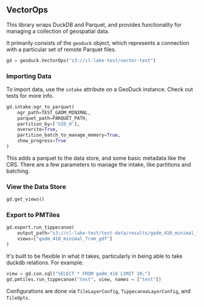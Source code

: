 ## VectorOps

This library wraps DuckDB and Parquet, and provides functionality for managing a collection of geospatial data.  

It primarily consists of the `geoduck` object, which represents a connection with a particular set of remote Parquet files.  

```python
gd = geoduck.VectorOps("s3://cl-lake-test/vector-test")
```

### Importing Data
To import data, use the `intake` attribute on a GeoDuck instance.  Check out tests for more info.

```python
gd.intake.ogr_to_parquet(
    ogr_path=TEST_GADM_MINIMAL,
    parquet_path=PARQUET_PATH,
    partition_by=['GID_0'],
    overwrite=True,
    partition_batch_to_manage_memory=True,
    show_progress=True
)
```

This adds a parquet to the data store, and some basic metadata like the CRS.  There are a few parameters to manage the intake, like partitions and batching.  

### View the Data Store
```python
gd.get_views()
```

### Export to PMTiles
```python
gd.export.run_tippecanoe(
    output_path="s3://cl-lake-test/test-data/results/gadm_410_minimal_from_gdf.pmtiles",
    views=["gadm_410_minimal_from_gdf"]
)
```

It's built to be flexible in what it takes, particularly in being able to take duckdb relations.  For example:
```python
view = gd.con.sql("SELECT * FROM gadm_410 LIMIT 10;")
gd.pmtiles.run_tippecanoe("test", view, names = ["test"])
```

Configurations are done via `TileLayerConfig`, `TippecanoeLayerConfig`, and `TileOpts`.